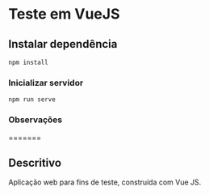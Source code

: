 # Teste em VueJS

## Instalar dependência
```
npm install
```

### Inicializar servidor
```
npm run serve
```


### Observações

=======
## Descritivo
Aplicação web para fins de teste, construída com Vue JS.

